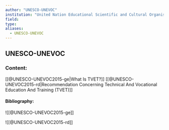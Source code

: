 ```yaml
---
author: "UNESCO-UNEVOC"
institution: "United Nation Educational Scientific and Cultural Organisation"
field:
type:
aliases:
  - UNESCO-UNEVOC
---
```


## UNESCO-UNEVOC

### Content:
[[@UNESCO-UNEVOC2015-ge|What Is TVET?]]
[[@UNESCO-UNEVOC2015-rd|Recommendation Concerning Technical And Vocational Education And Training (TVET)]]

#### Bibliography:

![[@UNESCO-UNEVOC2015-ge]]

![[@UNESCO-UNEVOC2015-rd]]